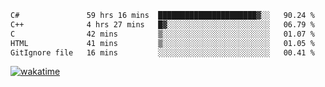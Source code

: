 <!--START_SECTION:waka-->

```txt
C#               59 hrs 16 mins  ██████████████████████▓░░   90.24 %
C++              4 hrs 27 mins   █▓░░░░░░░░░░░░░░░░░░░░░░░   06.79 %
C                42 mins         ▒░░░░░░░░░░░░░░░░░░░░░░░░   01.07 %
HTML             41 mins         ▒░░░░░░░░░░░░░░░░░░░░░░░░   01.05 %
GitIgnore file   16 mins         ░░░░░░░░░░░░░░░░░░░░░░░░░   00.41 %
```

<!--END_SECTION:waka-->
[![wakatime](https://wakatime.com/badge/user/6c2f442e-41b4-42e3-bc06-d5d8203ad1da.svg)](https://wakatime.com/@6c2f442e-41b4-42e3-bc06-d5d8203ad1da)
